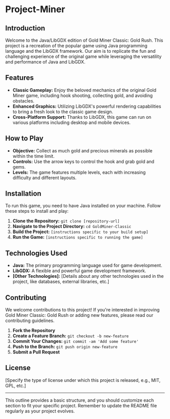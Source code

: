 # Project-Miner

## Introduction

Welcome to the Java/LibGDX edition of Gold Miner Classic: Gold Rush. This project is a recreation of the popular game using Java programming language and the LibGDX framework. Our aim is to replicate the fun and challenging experience of the original game while leveraging the versatility and performance of Java and LibGDX.

## Features

- **Classic Gameplay:** Enjoy the beloved mechanics of the original Gold Miner game, including hook shooting, collecting gold, and avoiding obstacles.
- **Enhanced Graphics:** Utilizing LibGDX's powerful rendering capabilities to bring a fresh look to the classic game design.
- **Cross-Platform Support:** Thanks to LibGDX, this game can run on various platforms including desktop and mobile devices.

## How to Play

- **Objective:** Collect as much gold and precious minerals as possible within the time limit.
- **Controls:** Use the arrow keys to control the hook and grab gold and gems.
- **Levels:** The game features multiple levels, each with increasing difficulty and different layouts.

## Installation

To run this game, you need to have Java installed on your machine. Follow these steps to install and play:

1. **Clone the Repository:** `git clone [repository-url]`
2. **Navigate to the Project Directory:** `cd GoldMiner-Classic`
3. **Build the Project:** `[instructions specific to your build setup]`
4. **Run the Game:** `[instructions specific to running the game]`

## Technologies Used

- **Java:** The primary programming language used for game development.
- **LibGDX:** A flexible and powerful game development framework.
- **[Other Technologies]:** [Details about any other technologies used in the project, like databases, external libraries, etc.]

## Contributing

We welcome contributions to this project! If you're interested in improving Gold Miner Classic: Gold Rush or adding new features, please read our contributing guidelines.

1. **Fork the Repository**
2. **Create a Feature Branch:** `git checkout -b new-feature`
3. **Commit Your Changes:** `git commit -am 'Add some feature'`
4. **Push to the Branch:** `git push origin new-feature`
5. **Submit a Pull Request**

## License

[Specify the type of license under which this project is released, e.g., MIT, GPL, etc.]

---

This outline provides a basic structure, and you should customize each section to fit your specific project. Remember to update the README file regularly as your project evolves.
